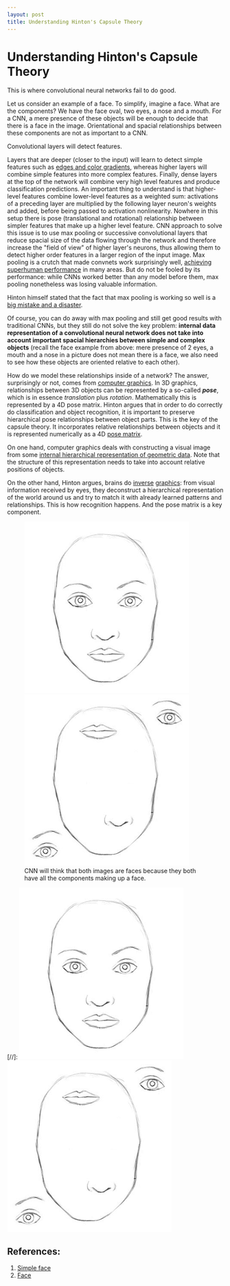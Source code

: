 ```yaml
---
layout: post
title: Understanding Hinton's Capsule Theory
---
```


# Understanding Hinton's Capsule Theory



This is where convolutional neural networks fail to do good.

Let us consider an example of a face. To simplify, imagine a face. What are the components? We have the face oval, two eyes, a nose and a mouth. For a CNN, a mere presence of these objects will be enough to decide that there is a face in the image. Orientational and spacial relationships between these components are not as important to a CNN.

Convolutional layers will detect features.

Layers that are deeper (closer to the input) will learn to detect simple features such as [edges and color gradients](link), whereas higher layers will combine simple features into more complex features. Finally, dense layers at the top of the network will combine very high level features and produce classification predictions. An important thing to understand is that higher-level features combine lower-level features as a weighted sum: activations of a preceding layer are multiplied by the following layer neuron's weights and added, before being passed to activation nonlinearity. Nowhere in this setup there is pose (translational and rotational) relationship between simpler features that make up a higher level feature. CNN approach to solve this issue is to use max pooling or successive convolutional layers that reduce spacial size of the data flowing through the network and therefore increase the "field of view" of higher layer's neurons, thus allowing them to detect higher order features in a larger region of the input image. Max pooling is a crutch that made convnets work surprisingly well, [achieving superhuman performance](link) in many areas. But do not be fooled by its performance: while CNNs worked better than any model before them, max pooling nonetheless was losing valuable information.

Hinton himself stated that the fact that max pooling is working so well is a [big mistake and a disaster](https://www.reddit.com/r/MachineLearning/comments/2lmo0l/ama_geoffrey_hinton/clyj4jv/).

Of course, you can do away with max pooling and still get good results with traditional CNNs, but they still do not solve the key problem: **internal data representation of a convolutional neural network does not take into account important spacial hierarchies between simple and complex objects** (recall the face example from above: mere presence of 2 eyes, a mouth and a nose in a picture does not mean there is a face, we also need to see how these objects are oriented relative to each other).

How do we model these relationships inside of a network? The answer, surprisingly or not, comes from [computer graphics](link). In 3D graphics, relationships between 3D objects can be represented by a so-called ***pose***, which is in essence *translation* plus *rotation*. Mathematically this is represented by a 4D pose matrix. Hinton argues that in order to do correctly do classification and object recognition, it is important to preserve hierarchical pose relationships between object parts. This is the key of the capsule theory. It incorporates relative relationships between objects and it is represented numerically as a 4D [pose matrix](http://homepages.inf.ed.ac.uk/rbf/CVonline/LOCAL_COPIES/MARBLE/high/pose/express.htm).

On one hand, computer graphics deals with constructing a visual image from some [internal hierarchical representation of geometric data](https://en.wikipedia.org/wiki/3D_computer_graphics). Note that the structure of this representation needs to take into account relative positions of objects.

On the other hand, Hinton argues, brains do [inverse](https://youtu.be/TFIMqt0yT2I) [graphics](http://helper.ipam.ucla.edu/publications/gss2012/gss2012_10754.pdf): from visual information received by eyes, they deconstruct a hierarchical representation of the world around us and try to match it with already learned patterns and relationships. This is how recognition happens. And the pose matrix is a key component. 

<figure class="half">
	<img src="../images/face1.jpg">
	<img src="../images/face2.jpg">
	<figcaption>CNN will think that both images are faces because they both have all the components making up a face.</figcaption>
</figure>

[//]: ![placeholder](../images/face1.jpg "Face") ![placeholder](../images/face2.jpg "Not a face")

## References:
1. [Simple face](https://www.queeky.com/sites/default/files/images/simple-face.jpg)
2. [Face](http://sharenoesis.com/wp-content/uploads/2010/05/7ShapeFaceRemoveGuides.jpg)